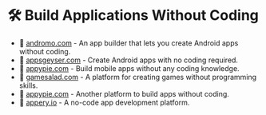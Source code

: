 # 🛠️ Build Applications Without Coding

- 📱 [andromo.com](https://www.andromo.com) - An app builder that lets you create Android apps without coding.
- 📱 [appsgeyser.com](https://appsgeyser.com) - Create Android apps with no coding required.
- 📱 [appypie.com](https://www.appypie.com/app-builder/appmaker) - Build mobile apps without any coding knowledge.
- 📱 [gamesalad.com](https://gamesalad.com) - A platform for creating games without programming skills.
- 📱 [appypie.com](https://www.appypie.com) - Another platform to build apps without coding.
- 📱 [appery.io](https://appery.io) - A no-code app development platform.
